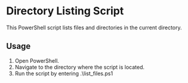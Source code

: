 # Directory Listing Script

This PowerShell script lists files and directories in the current directory.

## Usage

1. Open PowerShell.
2. Navigate to the directory where the script is located.
3. Run the script by entering .\list_files.ps1
